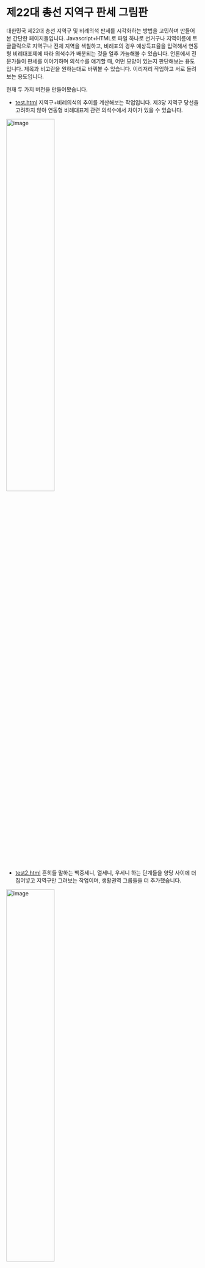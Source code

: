 # 제22대 총선 지역구 판세 그림판

대한민국 제22대 총선 지역구 및 비례의석 판세를 시각화하는 방법을 고민하며 만들어본 간단한 페이지들입니다. Javascript+HTML로 파일 하나로 선거구나 지역이름에 토글클릭으로 지역구나 전체 지역을 색칠하고, 비례표의 경우 예상득표율을 입력해서 연동형 비례대표제에 따라 의석수가 배분되는 것을 얼추 가늠해볼 수 있습니다. 언론에서 전문가들이 판세를 이야기하며 의석수를 얘기할 때, 어떤 모양이 있는지 판단해보는 용도입니다. 제목과 비고란을 원하는대로 바꿔볼 수 있습니다. 이리저리 작업하고 서로 돌려보는 용도입니다.

현재 두 가지 버전을 만들어봤습니다.

* [test.html](test.html) 지역구+비례의석의 추이를 계산해보는 작업입니다. 제3당 지역구 당선을 고려하지 않아 연동형 비례대표제 관련 의석수에서 차이가 있을 수 있습니다.

<img width="50%" alt="image" src="https://github.com/WWolf/electionscratchpad_KR2024/assets/531000/abef4bbd-0958-4c78-91fe-0b74a2dc79c6">


* [test2.html](test2.html) 흔히들 말하는 백중세니, 열세니, 우세니 하는 단계들을 양당 사이에 더 집어넣고 지역구만 그려보는 작업이며, 생활권역 그룹들을 더 추가했습니다.

<img width="50%" alt="image" src="https://github.com/WWolf/electionscratchpad_KR2024/assets/531000/761e9bf1-ea42-4c6b-97ab-3a74db20d3ec">

# Acknowledgements

[여론M](https://poll-mbc.co.kr/poll2024/)의 총선사이트의 시각화를 활용했습니다. 해당 사이트에서 정보들이 많이 집계되어 있습니다.
